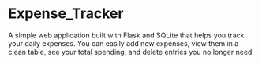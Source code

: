 # Expense_Tracker
A simple web application built with Flask and SQLite that helps you track your daily expenses. You can easily add new expenses, view them in a clean table, see your total spending, and delete entries you no longer need.
